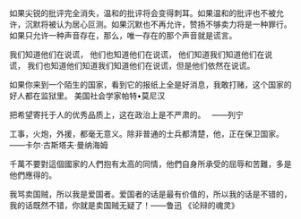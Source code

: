 如果尖锐的批评完全消失，温和的批评将会变得刺耳。如果温和的批评也不被允许，沉默将被认为居心叵测。如果沉默也不再允许，赞扬不够卖力将是一种罪行。如果只允许一种声音存在，那么，唯一存在的那个声音就是谎言。 

我们知道他们在说谎， 他们也知道他们在说谎， 他们知道我们知道他们在说谎， 我们也知道他们知道我们知道他们在说谎，但是他们依然在说谎。 

如果你来到一个陌生的国家，看到它的报纸上全是好消息，我敢打赌，这个国家的好人都在监狱里。 美国社会学家帕特•莫尼汉 

把希望寄托于人的优秀品质上，这在政治上是不严肃的。  
——列宁 

工事，火炮，外援，都毫无意义。除非普通的士兵都清楚，他，正在保卫国家。 
——卡尔·古斯塔夫·曼纳海姆

千萬不要對這個國家的人們抱有太高的同情，他們自身所承受的屈辱和苦難，多是他們應得的。 

我骂卖国贼，所以我是爱国者。爱国者的话是最有价值的，所以我的话是不错的，我的话既然不错，你就是卖国贼无疑了！——鲁迅 《论辩的魂灵》